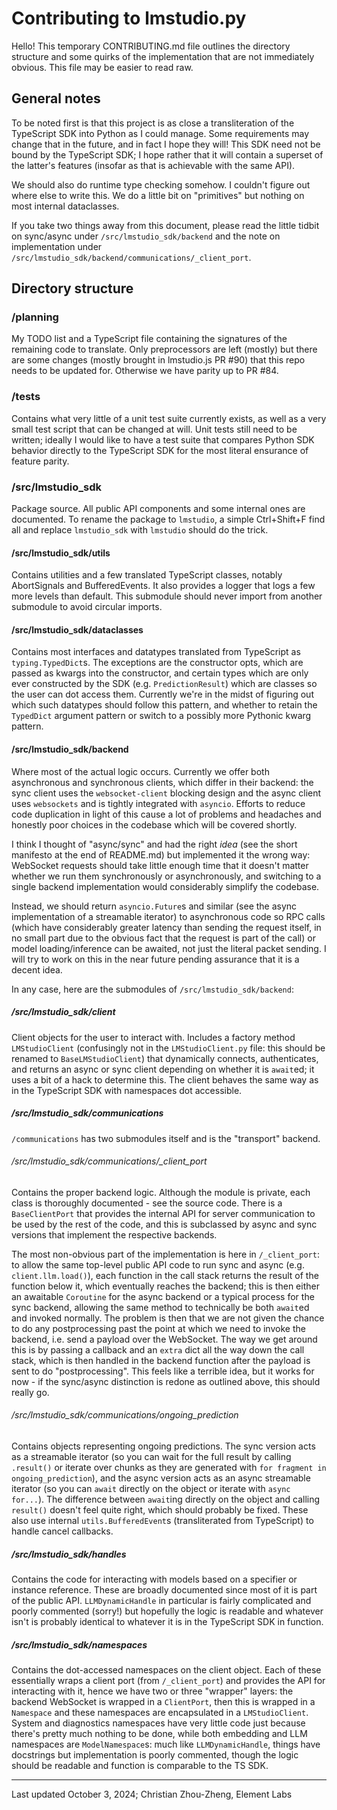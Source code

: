 # Contributing to lmstudio.py

Hello! This temporary CONTRIBUTING.md file outlines the directory structure
and some quirks of the implementation that are not immediately obvious.
This file may be easier to read raw.

## General notes

To be noted first is that this project is as close a transliteration of the
TypeScript SDK into Python as I could manage. Some requirements may change
that in the future, and in fact I hope they will! This SDK need not be bound
by the TypeScript SDK; I hope rather that it will contain a superset of the
latter's features (insofar as that is achievable with the same API).

We should also do runtime type checking somehow. I couldn't figure out
where else to write this. We do a little bit on "primitives" but nothing
on most internal dataclasses.

If you take two things away from this document, please read the little
tidbit on sync/async under `/src/lmstudio_sdk/backend` and the note on
implementation under `/src/lmstudio_sdk/backend/communications/_client_port`.

## Directory structure

### /planning

My TODO list and a TypeScript file containing the
signatures of the remaining code to translate. Only preprocessors are left
(mostly) but there are some changes (mostly brought in lmstudio.js PR #90)
that this repo needs to be updated for. Otherwise we have parity up to
PR #84.

### /tests

Contains what very little of a unit test suite currently exists,
as well as a very small test script that can be changed at will.
Unit tests still need to be written; ideally I would like to have a test
suite that compares Python SDK behavior directly to the TypeScript SDK
for the most literal ensurance of feature parity.

### /src/lmstudio_sdk

Package source. All public API components and
some internal ones are documented. To rename the package to `lmstudio`,
a simple Ctrl+Shift+F find all and replace `lmstudio_sdk` with `lmstudio`
should do the trick.

#### /src/lmstudio_sdk/utils

Contains utilities and a few translated TypeScript
classes, notably AbortSignals and BufferedEvents. It also provides a logger
that logs a few more levels than default. This submodule should never
import from another submodule to avoid circular imports.

#### /src/lmstudio_sdk/dataclasses

Contains most interfaces and datatypes
translated from TypeScript as `typing.TypedDict`s. The exceptions are
the constructor opts, which are passed as kwargs into the constructor,
and certain types which are only ever constructed by the SDK (e.g.
`PredictionResult`) which are classes so the user can dot access them.
Currently we're in the midst of figuring out which such datatypes should
follow this pattern, and whether to retain the `TypedDict` argument pattern
or switch to a possibly more Pythonic kwarg pattern.

#### /src/lmstudio_sdk/backend

Where most of the actual logic occurs.
Currently we offer both asynchronous and synchronous clients, which
differ in their backend: the sync client uses the `websocket-client`
blocking design and the async client uses `websockets` and is tightly
integrated with `asyncio`. Efforts to reduce code duplication in light
of this cause a lot of problems and headaches and honestly poor choices
in the codebase which will be covered shortly.

I think I thought of "async/sync" and had the right _idea_ (see the short
manifesto at the end of README.md) but implemented it the wrong way:
WebSocket requests should take little enough time that it doesn't matter
whether we run them synchronously or asynchronously, and switching
to a single backend implementation would considerably simplify the codebase.

Instead, we should return `asyncio.Future`s and similar (see the async
implementation of a streamable iterator) to asynchronous code so RPC calls
(which have considerably greater latency than sending the request itself,
in no small part due to the obvious fact that the request is part of the call)
or model loading/inference can be awaited, not just the literal packet sending.
I will try to work on this in the near future pending assurance that it
is a decent idea.

In any case, here are the submodules of `/src/lmstudio_sdk/backend`:

##### /src/lmstudio_sdk/client

Client objects for the user to interact with. Includes a factory
method `LMStudioClient` (confusingly not in the `LMStudioClient.py` file:
this should be renamed to `BaseLMStudioClient`) that dynamically connects,
authenticates, and returns an async or sync client depending on
whether it is `await`ed; it uses a bit of a hack to determine this.
The client behaves the same way as in the TypeScript SDK
with namespaces dot accessible.

##### /src/lmstudio_sdk/communications

`/communications` has two submodules itself and is the "transport" backend.

###### /src/lmstudio_sdk/communications/\_client_port

Contains the proper backend logic. Although the module
is private, each class is thoroughly documented - see the source code.
There is a `BaseClientPort` that provides the internal API
for server communication to be used by the rest of the code, and this
is subclassed by async and sync versions that implement the respective
backends.

The most non-obvious part of the implementation is here in `/_client_port`:
to allow the same top-level public API code to run sync and async (e.g.
`client.llm.load()`), each function in the call stack returns the result
of the function below it, which eventually reaches the backend; this is then
either an awaitable `Coroutine` for the async backend or a typical process
for the sync backend, allowing the same method to technically be both
`await`ed and invoked normally. The problem is then that we are not given
the chance to do any postprocessing past the point at which we need
to invoke the backend, i.e. send a payload over the WebSocket. The way
we get around this is by passing a callback and an `extra` dict all the way
down the call stack, which is then handled in the backend function after
the payload is sent to do "postprocessing". This feels like a terrible idea,
but it works for now - if the sync/async distinction is redone as outlined
above, this should really go.

###### /src/lmstudio_sdk/communications/ongoing_prediction

Contains objects representing ongoing predictions.
The sync version acts as a streamable iterator (so you can wait for the
full result by calling `.result()` or iterate over chunks as they are
generated with `for fragment in ongoing_prediction`), and the async
version acts as an async streamable iterator (so you can `await`
directly on the object or iterate with `async for...`). The difference
between `await`ing directly on the object and calling `result()` doesn't
feel quite right, which should probably be fixed. These also use internal
`utils.BufferedEvent`s (transliterated from TypeScript) to handle cancel
callbacks.

##### /src/lmstudio_sdk/handles

Contains the code for interacting with models based on a specifier
or instance reference. These are broadly documented since most of it
is part of the public API. `LLMDynamicHandle` in particular is
fairly complicated and poorly commented (sorry!) but hopefully the logic
is readable and whatever isn't is probably identical to whatever it is
in the TypeScript SDK in function.

##### /src/lmstudio_sdk/namespaces

Contains the dot-accessed namespaces on the client object.
Each of these essentially wraps a client port (from `/_client_port`) and
provides the API for interacting with it, hence we have two or three
"wrapper" layers: the backend WebSocket is wrapped in a `ClientPort`, then
this is wrapped in a `Namespace` and these namespaces are encapsulated in
a `LMStudioClient`. System and diagnostics namespaces have very little code
just because there's pretty much nothing to be done, while both embedding
and LLM namespaces are `ModelNamespace`s: much like `LLMDynamicHandle`,
things have docstrings but implementation is poorly commented, though
the logic should be readable and function is comparable to the TS SDK.

---

Last updated October 3, 2024;
Christian Zhou-Zheng, Element Labs
